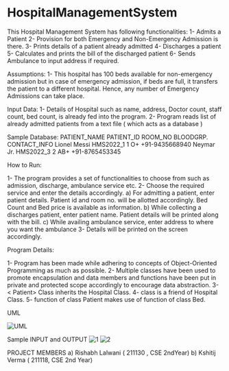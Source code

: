 # HospitalManagementSystem
This Hospital Management System has following functionalities:
1- Admits a Patient
2- Provision for both Emergency and Non-Emergency Admission is there.
3- Prints details of a patient already admitted
4- Discharges a patient
5- Calculates and prints the bill of the discharged patient
6- Sends Ambulance to input address if required.

Assumptions:
1- This hospital has 100 beds available for non-emergency admission but in case of emergency admission, if beds are full, it transfers the patient to a different hospital. Hence, any number of Emergency Admissions can take place.

Input Data:
1- Details of Hospital such as name, address, Doctor count, staff count, bed count,  is already fed into the program.
2- Program reads list of already admitted patients from a text file ( which acts as a database )

Sample Database:
PATIENT_NAME             PATIENT_ID        ROOM_NO                BLOODGRP.                CONTACT_INFO 
Lionel Messi             HMS2022_1            1                      O+                   +91-9435668940 
Neymar Jr.               HMS2022_3            2                      AB+                  +91-8765453345

How to Run:

1- The program provides a set of functionalities to choose from such as admission, discharge, ambulance service etc.
2- Choose the required service and enter the details accordingly.
     a) For admitting a patient, enter patient details. Patient id and room no. will be allotted accordingly.
         Bed Count and Bed price is available as information.
     b) While collecting a discharges patient, enter patient name. Patient details will be printed along with the bill.
     c)  While availing ambulance service, enter address to where you want the ambulance
3- Details will be printed on the screen accordingly.

Program Details:

1- Program has been made while adhering to concepts of Object-Oriented Programming as much as possible.
2- Multiple classes have been used to promote encapsulation and data members and functions have been put in private and       protected scope accordingly to encourage data abstraction.
3- < Patient> Class inherits the Hospital Class.
4- <AvailService> class is a friend of Hospital Class.
5-  <admitPatient> function of class Patient makes use of <bedcount> function of class Bed.

UML
     
![UML](https://user-images.githubusercontent.com/98077136/206532717-aca1a227-c75c-4d57-bbab-03c22249a120.jpeg)


Sample INPUT and OUTPUT 
![1](https://user-images.githubusercontent.com/98077136/206532850-75aa6960-b002-472b-9994-677ab5b28866.png)
![2](https://user-images.githubusercontent.com/98077136/206533707-15165d5f-adac-40e7-a8f0-641ef7c40ef4.png)


PROJECT MEMBERS
a) Rishabh Lalwani ( 211130 , CSE 2ndYear)
b) Kshitij Verma   ( 211118, CSE 2nd Year) 

